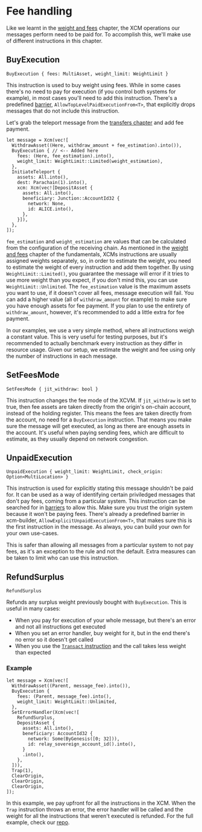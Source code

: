# Fee handling

Like we learnt in the [weight and fees](../../fundamentals/weight_and_fees.md) chapter, the XCM
operations our messages perform need to be paid for. To accomplish this, we'll make use of different
instructions in this chapter.

## BuyExecution

```rust,noplayground
BuyExecution { fees: MultiAsset, weight_limit: WeightLimit }
```

This instruction is used to buy weight using fees. While in some cases there's no need to pay for
execution (if you control both systems for example), in most cases you'll need to add this
instruction. There's a predefined [barrier](../../executor_config/index.md#barrier),
`AllowTopLevelPaidExecutionFrom<T>`, that explicitly drops messages that do not include this
instruction.

Let's grab the teleport message from the [transfers chapter](../transfers/teleports.md) and add fee
payment.

```rust,noplayground
let message = Xcm(vec![
  WithdrawAsset((Here, withdraw_amount + fee_estimation).into()),
  BuyExecution { // <-- Added here
    fees: (Here, fee_estimation).into(),
    weight_limit: WeightLimit::Limited(weight_estimation),
  },
  InitiateTeleport {
    assets: All.into(),
    dest: Parachain(1).into(),
    xcm: Xcm(vec![DepositAsset {
      assets: All.into(),
      beneficiary: Junction::AccountId32 {
        network: None,
        id: ALICE.into(),
      },
    }]),
  },
]);
```

`fee_estimation` and `weight_estimation` are values that can be calculated from the configuration of
the receiving chain. As mentioned in the [weight and fees](../../fundamentals/weight_and_fees.md)
chapter of the fundamentals, XCMs instructions are usually assigned weights separately, so, in order
to estimate the weight, you need to estimate the weight of every instruction and add them together.
By using `WeightLimit::Limited()`, you guarantee the message will error if it tries to use more
weight than you expect, if you don't mind this, you can use `WeightLimit::Unlimited`. The
`fee_estimation` value is the maximum assets you want to use, if it doesn't cover all fees, message
execution will fail. You can add a higher value (all of `withdraw_amount` for example) to make sure
you have enough assets for fee payment. If you plan to use the entirety of `withdraw_amount`,
however, it's recommended to add a little extra for fee payment.

In our examples, we use a very simple method, where all instructions weigh a constant value. This is
very useful for testing purposes, but it's recommended to actually benchmark every instruction as
they differ in resource usage. Given our setup, we estimate the weight and fee using only the number
of instructions in each message.

## SetFeesMode

```rust,noplayground
SetFeesMode { jit_withdraw: bool }
```

This instruction changes the fee mode of the XCVM. If `jit_withdraw` is set to true, then fee assets
are taken directly from the origin's on-chain account, instead of the holding register. This means
the fees are taken directly from the account, no need for a `BuyExecution` instruction. That means
you make sure the message will get executed, as long as there are enough assets in the account. It's
useful when paying sending fees, which are difficult to estimate, as they usually depend on network
congestion.

## UnpaidExecution

```rust,noplayground
UnpaidExecution { weight_limit: WeightLimit, check_origin: Option<MultiLocation> }
```

This instruction is used for explicitly stating this message shouldn't be paid for. It can be used
as a way of identifying certain priviledged messages that don't pay fees, coming from a particular
system. This instruction can be searched for in [barriers](../../executor_config/index.md#barrier)
to allow this. Make sure you trust the origin system because it won't be paying fees. There's
already a predefined barrier in xcm-builder, `AllowExplicitUnpaidExecutionFrom<T>`, that makes sure
this is the first instruction in the message. As always, you can build your own for your own
use-cases.

This is safer than allowing all messages from a particular system to not pay fees, as it's an
exception to the rule and not the default. Extra measures can be taken to limit who can use this
instruction.

## RefundSurplus

```rust,noplayground
RefundSurplus
```

Refunds any surplus weight previously bought with `BuyExecution`. This is useful in many cases:

- When you pay for execution of your whole message, but there's an error and not all instructions
  get executed
- When you set an error handler, buy weight for it, but in the end there's no error so it doesn't
  get called
- When you use the [`Transact` instruction](../transact.md) and the call takes less weight than
  expected

### Example

```rust,noplayground
let message = Xcm(vec![
  WithdrawAsset((Parent, message_fee).into()),
  BuyExecution {
    fees: (Parent, message_fee).into(),
    weight_limit: WeightLimit::Unlimited,
  },
  SetErrorHandler(Xcm(vec![
    RefundSurplus,
    DepositAsset {
      assets: All.into(),
      beneficiary: AccountId32 {
        network: Some(ByGenesis([0; 32])),
        id: relay_sovereign_account_id().into(),
      }
      .into(),
    },
  ])),
  Trap(1),
  ClearOrigin,
  ClearOrigin,
  ClearOrigin,
]);
```

In this example, we pay upfront for all the instructions in the XCM. When the `Trap` instruction
throws an error, the error handler will be called and the weight for all the instructions that
weren't executed is refunded. For the full example, check our
[repo](https://github.com/paritytech/xcm-docs/tree/main/examples).
